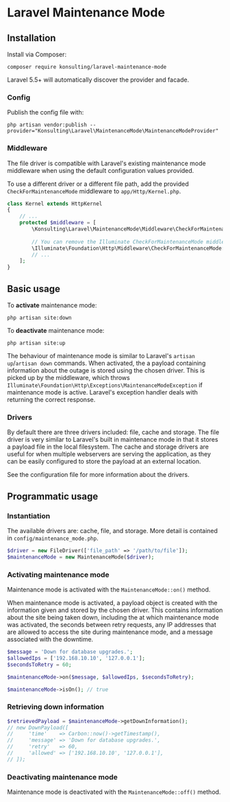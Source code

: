 # Laravel Maintenance Mode

## Installation
Install via Composer:

```
composer require konsulting/laravel-maintenance-mode
```

Laravel 5.5+ will automatically discover the provider and facade.

### Config
Publish the config file with:
```
php artisan vendor:publish --provider="Konsulting\Laravel\MaintenanceMode\MaintenanceModeProvider"
```

### Middleware
The file driver is compatible with Laravel's existing maintenance mode middleware when using the default configuration values provided.

To use a different driver or a different file path, add the provided `CheckForMaintenanceMode` middleware to `app/Http/Kernel.php`.

```php
class Kernel extends HttpKernel
{
    // ...
    protected $middleware = [
        \Konsulting\Laravel\MaintenanceMode\Middleware\CheckForMaintenanceMode::class,
        
        // You can remove the Illuminate CheckForMaintenanceMode middleware or leave it in
        \Illuminate\Foundation\Http\Middleware\CheckForMaintenanceMode::class,
        // ...
    ];
}
```

## Basic usage
To **activate** maintenance mode:
```
php artisan site:down
```

To **deactivate** maintenance mode:
```
php artisan site:up
```

The behaviour of maintenance mode is similar to Laravel's `artisan up`/`artisan down` commands. 
When activated, the a payload containing information about the outage is stored using the chosen driver.
This is picked up by the middleware, which throws `Illuminate\Foundation\Http\Exceptions\MaintenanceModeException` if maintenance mode is active.
Laravel's exception handler deals with returning the correct response.

### Drivers
By default there are three drivers included: file, cache and storage.
The file driver is very similar to Laravel's built in maintenance mode in that it stores a payload file in the local filesystem.
The cache and storage drivers are useful for when multiple webservers are serving the application, as they can be easily configured to store the payload at an external location.

See the configuration file for more information about the drivers.

## Programmatic usage
### Instantiation
The available drivers are: cache, file, and storage. More detail is contained in `config/maintenance_mode.php`.

```php
$driver = new FileDriver(['file_path' => '/path/to/file']);
$maintenanceMode = new MaintenanceMode($driver);
```

### Activating maintenance mode
Maintenance mode is activated with the `MaintenanceMode::on()` method.

When maintenance mode is activated, a payload object is created with the information given and stored by the chosen driver.
This contains information about the site being taken down, including the at which maintenance mode was activated, the
seconds between retry requests, any IP addresses that are allowed to access the site during maintenance mode, and a
message associated with the downtime.

```php
$message = 'Down for database upgrades.';
$allowedIps = ['192.168.10.10', '127.0.0.1'];
$secondsToRetry = 60;

$maintenanceMode->on($message, $allowedIps, $secondsToRetry);

$maintenanceMode->isOn(); // true
```

### Retrieving down information
```php
$retrievedPayload = $maintenanceMode->getDownInformation();
// new DownPayload([
//     'time'    => Carbon::now()->getTimestamp(),
//     'message' => 'Down for database upgrades.',
//     'retry'   => 60,
//     'allowed' => ['192.168.10.10', '127.0.0.1'],
// ]);
```

### Deactivating maintenance mode
Maintenance mode is deactivated with the `MaintenanceMode::off()` method.
